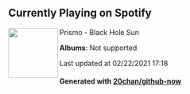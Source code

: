 ## Currently Playing on Spotify

[<img align="left" width="100" src="https://i.scdn.co/image/ab67616d0000b273f4b84b5416cdbb867174685d">](https://open.spotify.com/album/5iPeRYJZJEiv348ZCCmXad)

Prismo - Black Hole Sun

**Albums**: Not supported

Last updated at 02/22/2021 17:18

#### Generated with [20chan/github-now](https://github.com/20chan/github-now)


<!--
**20chan/20chan** is a ✨ _special_ ✨ repository because its `README.md` (this file) appears on your GitHub profile.

Here are some ideas to get you started:

- 🔭 I’m currently working on ...
- 🌱 I’m currently learning ...
- 👯 I’m looking to collaborate on ...
- 🤔 I’m looking for help with ...
- 💬 Ask me about ...
- 📫 How to reach me: ...
- 😄 Pronouns: ...
- ⚡ Fun fact: ...
-->
